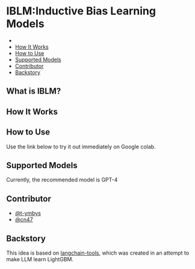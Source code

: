 # IBLM:Inductive Bias Learning Models


- [](#)
- [How It Works](#how-it-works)
- [How to Use](#how-to-use)
- [Supported Models](#supported-models)
- [Contributor](#contributor)
- [Backstory](#backstory)



## What is IBLM?



## How It Works





## How to Use
Use the link below to try it out immediately on Google colab.


## Supported Models
Currently, the recommended model is GPT-4


## Contributor
- [@t-ymbys](https://github.com/t-ymbys)
- [@cn47](https://github.com/cn47)


## Backstory
This idea is based on [langchain-tools](https://github.com/fuyu-quant/langchain-tools), which was created in an attempt to make LLM learn LightGBM.